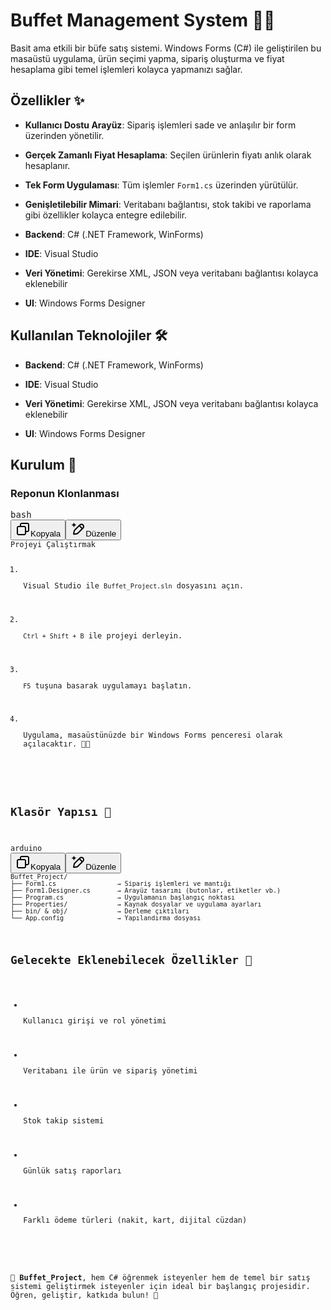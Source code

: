 <h1 data-start="166" data-end="199" class="">Buffet Management System 🍟🥤</h1>
<p data-start="200" data-end="401" class="">Basit ama etkili bir büfe satış sistemi. Windows Forms (C#) ile geliştirilen bu masaüstü uygulama, ürün seçimi yapma, sipariş oluşturma ve fiyat hesaplama gibi temel işlemleri kolayca yapmanızı sağlar.</p>
<h2 data-start="403" data-end="418" class="">Özellikler ✨</h2>
<ul data-start="420" data-end="804">
<li data-start="420" data-end="517" class="">
<p data-start="422" data-end="517" class=""><strong data-start="422" data-end="448">Kullanıcı Dostu Arayüz</strong>: Sipariş işlemleri sade ve anlaşılır bir form üzerinden yönetilir.</p>
</li>
<li data-start="518" data-end="607" class="">
<p data-start="520" data-end="607" class=""><strong data-start="520" data-end="554">Gerçek Zamanlı Fiyat Hesaplama</strong>: Seçilen ürünlerin fiyatı anlık olarak hesaplanır.</p>
</li>
<li data-start="608" data-end="681" class="">
<p data-start="610" data-end="681" class=""><strong data-start="610" data-end="633">Tek Form Uygulaması</strong>: Tüm işlemler <code data-start="648" data-end="658">Form1.cs</code> üzerinden yürütülür.</p>
</li>
<li data-start="682" data-end="804" class="">
<p data-start="684" data-end="804" class=""><strong data-start="684" data-end="711">Genişletilebilir Mimari</strong>: Veritabanı bağlantısı, stok takibi ve raporlama gibi özellikler kolayca entegre edilebilir.</p>
</li>
</ul>
<ul data-start="838" data-end="1034">
<li data-start="838" data-end="884" class="">
<p data-start="840" data-end="884" class=""><strong data-start="840" data-end="851">Backend</strong>: C# (.NET Framework, WinForms)</p>
</li>
<li data-start="885" data-end="911" class="">
<p data-start="887" data-end="911" class=""><strong data-start="887" data-end="894">IDE</strong>: Visual Studio</p>
</li>
<li data-start="912" data-end="1001" class="">
<p data-start="914" data-end="1001" class=""><strong data-start="914" data-end="931">Veri Yönetimi</strong>: Gerekirse XML, JSON veya veritabanı bağlantısı kolayca eklenebilir</p>
</li>
<li data-start="1002" data-end="1034" class="">
<p data-start="1004" data-end="1034" class=""><strong data-start="1004" data-end="1010">UI</strong>: Windows Forms Designer</p>
</li>
</ul>
<h2 data-start="806" data-end="836" class="">Kullanılan Teknolojiler 🛠️</h2>
<ul data-start="838" data-end="1034">
<li data-start="838" data-end="884" class="">
<p data-start="840" data-end="884" class=""><strong data-start="840" data-end="851">Backend</strong>: C# (.NET Framework, WinForms)</p>
</li>
<li data-start="885" data-end="911" class="">
<p data-start="887" data-end="911" class=""><strong data-start="887" data-end="894">IDE</strong>: Visual Studio</p>
</li>
<li data-start="912" data-end="1001" class="">
<p data-start="914" data-end="1001" class=""><strong data-start="914" data-end="931">Veri Yönetimi</strong>: Gerekirse XML, JSON veya veritabanı bağlantısı kolayca eklenebilir</p>
</li>
<li data-start="1002" data-end="1034" class="">
<p data-start="1004" data-end="1034" class=""><strong data-start="1004" data-end="1010">UI</strong>: Windows Forms Designer</p>
</li>
</ul>
<h2 data-start="1036" data-end="1049" class="">Kurulum 🔧</h2>
<h3 data-start="1051" data-end="1074" class="">Reponun Klonlanması</h3>
<pre class="overflow-visible!" data-start="1076" data-end="1166"><div class="contain-inline-size rounded-md border-[0.5px] border-token-border-medium relative bg-token-sidebar-surface-primary"><div class="flex items-center text-token-text-secondary px-4 py-2 text-xs font-sans justify-between h-9 bg-token-sidebar-surface-primary dark:bg-token-main-surface-secondary select-none rounded-t-[5px]">bash</div><div class="sticky top-9"><div class="absolute end-0 bottom-0 flex h-9 items-center pe-2"><div class="bg-token-sidebar-surface-primary text-token-text-secondary dark:bg-token-main-surface-secondary flex items-center rounded-sm px-2 font-sans text-xs"><span class="" data-state="closed"><button class="flex gap-1 items-center select-none px-4 py-1" aria-label="Kopyala"><svg width="24" height="24" viewBox="0 0 24 24" fill="none" xmlns="http://www.w3.org/2000/svg" class="icon-xs"><path fill-rule="evenodd" clip-rule="evenodd" d="M7 5C7 3.34315 8.34315 2 10 2H19C20.6569 2 22 3.34315 22 5V14C22 15.6569 20.6569 17 19 17H17V19C17 20.6569 15.6569 22 14 22H5C3.34315 22 2 20.6569 2 19V10C2 8.34315 3.34315 7 5 7H7V5ZM9 7H14C15.6569 7 17 8.34315 17 10V15H19C19.5523 15 20 14.5523 20 14V5C20 4.44772 19.5523 4 19 4H10C9.44772 4 9 4.44772 9 5V7ZM5 9C4.44772 9 4 9.44772 4 10V19C4 19.5523 4.44772 20 5 20H14C14.5523 20 15 19.5523 15 19V10C15 9.44772 14.5523 9 14 9H5Z" fill="currentColor"></path></svg>Kopyala</button></span><span class="" data-state="closed"><button class="flex items-center gap-1 px-4 py-1 select-none"><svg width="24" height="24" viewBox="0 0 24 24" fill="none" xmlns="http://www.w3.org/2000/svg" class="icon-xs"><path d="M2.5 5.5C4.3 5.2 5.2 4 5.5 2.5C5.8 4 6.7 5.2 8.5 5.5C6.7 5.8 5.8 7 5.5 8.5C5.2 7 4.3 5.8 2.5 5.5Z" fill="currentColor" stroke="currentColor" stroke-linecap="round" stroke-linejoin="round"></path><path d="M5.66282 16.5231L5.18413 19.3952C5.12203 19.7678 5.09098 19.9541 5.14876 20.0888C5.19933 20.2067 5.29328 20.3007 5.41118 20.3512C5.54589 20.409 5.73218 20.378 6.10476 20.3159L8.97693 19.8372C9.72813 19.712 10.1037 19.6494 10.4542 19.521C10.7652 19.407 11.0608 19.2549 11.3343 19.068C11.6425 18.8575 11.9118 18.5882 12.4503 18.0497L20 10.5C21.3807 9.11929 21.3807 6.88071 20 5.5C18.6193 4.11929 16.3807 4.11929 15 5.5L7.45026 13.0497C6.91175 13.5882 6.6425 13.8575 6.43197 14.1657C6.24513 14.4392 6.09299 14.7348 5.97903 15.0458C5.85062 15.3963 5.78802 15.7719 5.66282 16.5231Z" stroke="currentColor" stroke-width="2" stroke-linecap="round" stroke-linejoin="round"></path><path d="M14.5 7L18.5 11" stroke="currentColor" stroke-width="2" stroke-linecap="round" stroke-linejoin="round"></path></svg>Düzenle</button></span></div></div></div><div class="overflow-y-auto p-4" dir="ltr"><code 
<h3 data-start="1168" data-end="1191" class="">Projeyi Çalıştırmak</h3>
<ol data-start="1193" data-end="1425">
<li data-start="1193" data-end="1252" class="">
<p data-start="1196" data-end="1252" class="">Visual Studio ile <code data-start="1214" data-end="1234">Buffet_Project.sln</code> dosyasını açın.</p>
</li>
<li data-start="1253" data-end="1298" class="">
<p data-start="1256" data-end="1298" class=""><code data-start="1256" data-end="1274">Ctrl + Shift + B</code> ile projeyi derleyin.</p>
</li>
<li data-start="1299" data-end="1344" class="">
<p data-start="1302" data-end="1344" class=""><code data-start="1302" data-end="1306">F5</code> tuşuna basarak uygulamayı başlatın.</p>
</li>
<li data-start="1345" data-end="1425" class="">
<p data-start="1348" data-end="1425" class="">Uygulama, masaüstünüzde bir Windows Forms penceresi olarak açılacaktır. 👩&zwj;💻</p>
</li>
</ol>
<h2 data-start="1427" data-end="1446" class="">Klasör Yapısı 📁</h2>
<pre class="overflow-visible!" data-start="1448" data-end="1828"><div class="contain-inline-size rounded-md border-[0.5px] border-token-border-medium relative bg-token-sidebar-surface-primary"><div class="flex items-center text-token-text-secondary px-4 py-2 text-xs font-sans justify-between h-9 bg-token-sidebar-surface-primary dark:bg-token-main-surface-secondary select-none rounded-t-[5px]">arduino</div><div class="sticky top-9"><div class="absolute end-0 bottom-0 flex h-9 items-center pe-2"><div class="bg-token-sidebar-surface-primary text-token-text-secondary dark:bg-token-main-surface-secondary flex items-center rounded-sm px-2 font-sans text-xs"><span class="" data-state="closed"><button class="flex gap-1 items-center select-none px-4 py-1" aria-label="Kopyala"><svg width="24" height="24" viewBox="0 0 24 24" fill="none" xmlns="http://www.w3.org/2000/svg" class="icon-xs"><path fill-rule="evenodd" clip-rule="evenodd" d="M7 5C7 3.34315 8.34315 2 10 2H19C20.6569 2 22 3.34315 22 5V14C22 15.6569 20.6569 17 19 17H17V19C17 20.6569 15.6569 22 14 22H5C3.34315 22 2 20.6569 2 19V10C2 8.34315 3.34315 7 5 7H7V5ZM9 7H14C15.6569 7 17 8.34315 17 10V15H19C19.5523 15 20 14.5523 20 14V5C20 4.44772 19.5523 4 19 4H10C9.44772 4 9 4.44772 9 5V7ZM5 9C4.44772 9 4 9.44772 4 10V19C4 19.5523 4.44772 20 5 20H14C14.5523 20 15 19.5523 15 19V10C15 9.44772 14.5523 9 14 9H5Z" fill="currentColor"></path></svg>Kopyala</button></span><span class="" data-state="closed"><button class="flex items-center gap-1 px-4 py-1 select-none"><svg width="24" height="24" viewBox="0 0 24 24" fill="none" xmlns="http://www.w3.org/2000/svg" class="icon-xs"><path d="M2.5 5.5C4.3 5.2 5.2 4 5.5 2.5C5.8 4 6.7 5.2 8.5 5.5C6.7 5.8 5.8 7 5.5 8.5C5.2 7 4.3 5.8 2.5 5.5Z" fill="currentColor" stroke="currentColor" stroke-linecap="round" stroke-linejoin="round"></path><path d="M5.66282 16.5231L5.18413 19.3952C5.12203 19.7678 5.09098 19.9541 5.14876 20.0888C5.19933 20.2067 5.29328 20.3007 5.41118 20.3512C5.54589 20.409 5.73218 20.378 6.10476 20.3159L8.97693 19.8372C9.72813 19.712 10.1037 19.6494 10.4542 19.521C10.7652 19.407 11.0608 19.2549 11.3343 19.068C11.6425 18.8575 11.9118 18.5882 12.4503 18.0497L20 10.5C21.3807 9.11929 21.3807 6.88071 20 5.5C18.6193 4.11929 16.3807 4.11929 15 5.5L7.45026 13.0497C6.91175 13.5882 6.6425 13.8575 6.43197 14.1657C6.24513 14.4392 6.09299 14.7348 5.97903 15.0458C5.85062 15.3963 5.78802 15.7719 5.66282 16.5231Z" stroke="currentColor" stroke-width="2" stroke-linecap="round" stroke-linejoin="round"></path><path d="M14.5 7L18.5 11" stroke="currentColor" stroke-width="2" stroke-linecap="round" stroke-linejoin="round"></path></svg>Düzenle</button></span></div></div></div><div class="overflow-y-auto p-4" dir="ltr"><code class="whitespace-pre!"><span><span>Buffet_Project/
├── Form1.cs                → Sipariş işlemleri ve mantığı
├── Form1.Designer.cs       → Arayüz tasarımı (butonlar, etiketler vb.)
├── Program.cs              → Uygulamanın başlangıç noktası
├── Properties/             → Kaynak dosyalar ve uygulama ayarları
├── bin/ &amp; obj/             → Derleme çıktıları
└── App.config              → Yapılandırma dosyası
</span></span></code></div></div></pre>
<h2 data-start="2171" data-end="2211" class="">Gelecekte Eklenebilecek Özellikler 🌱</h2>
<ul data-start="2213" data-end="2396">
<li data-start="2213" data-end="2249" class="">
<p data-start="2215" data-end="2249" class="">Kullanıcı girişi ve rol yönetimi</p>
</li>
<li data-start="2250" data-end="2293" class="">
<p data-start="2252" data-end="2293" class="">Veritabanı ile ürün ve sipariş yönetimi</p>
</li>
<li data-start="2294" data-end="2316" class="">
<p data-start="2296" data-end="2316" class="">Stok takip sistemi</p>
</li>
<li data-start="2317" data-end="2343" class="">
<p data-start="2319" data-end="2343" class="">Günlük satış raporları</p>
</li>
<li data-start="2344" data-end="2396" class="">
<p data-start="2346" data-end="2396" class="">Farklı ödeme türleri (nakit, kart, dijital cüzdan)</p>
</li>
</ul>
<p data-start="2403" data-end="2578" class="">🎯 <strong data-start="2406" data-end="2424">Buffet_Project</strong>, hem C# öğrenmek isteyenler hem de temel bir satış sistemi geliştirmek isteyenler için ideal bir başlangıç projesidir. Öğren, geliştir, katkıda bulun! 🚀</p>






